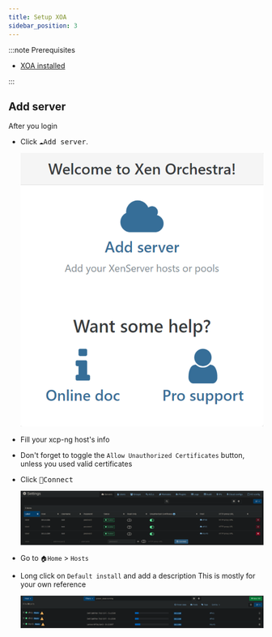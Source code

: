 ```yaml
---
title: Setup XOA
sidebar_position: 3
---
```


:::note Prerequisites

- [XOA installed](./install-xoa)

:::

## Add server

After you login

- Click <kbd>☁️Add server</kbd>.

  ![xoa-welcome](img/xoa-welcome.png)

- Fill your xcp-ng host's info
- Don't forget to toggle the `Allow Unauthorized Certificates` button, unless you used valid certificates
- Click <kbd>💾Connect</kbd>

  ![xoa-connected-server](img/xoa-connected-server.png)

- Go to `🏠Home` > `Hosts`
- Long click on `Default install` and add a description
  This is mostly for your own reference

  ![xoa-host-description](img/xoa-host-description.png)
